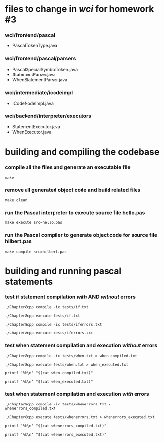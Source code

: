 # files to change in _wci_ for homework #3

### wci/frontend/pascal
- PascalTokenType.java

### wci/frontend/pascal/parsers
- PascalSpecialSymbolToken.java
- StatementParser.java
- WhenStatementParser.java

### wci/intermediate/icodeimpl
- ICodeNodeImpl.java

### wci/backend/interpreter/executors
- StatementExecutor.java
- WhenExecutor.java


# building and compiling the codebase

### compile all the files and generate an executable file
    make

### remove all generated object code and build related files

    make clean

### run the Pascal interpreter to execute source file hello.pas

    make execute src=hello.pas

### run the Pascal compiler to generate object code for source file hilbert.pas
    
    make compile src=hilbert.pas


# building and running pascal statements

### test if statement compilation *_with_* AND *_without_* errors
    ./Chapter8cpp compile -ix tests/if.txt

    ./Chapter8cpp execute tests/if.txt

    ./Chapter8cpp compile -ix tests/iferrors.txt

    ./Chapter8cpp execute tests/iferrors.txt


### test when statement compilation and execution *_without_* errors
    ./Chapter8cpp compile -ix tests/when.txt > when_compiled.txt

    ./Chapter8cpp execute tests/when.txt > when_executed.txt

    printf '%b\n' "$(cat when_compiled.txt)"

    printf '%b\n' "$(cat when_executed.txt)"


### test when statement compilation and execution *_with_* errors
    ./Chapter8cpp compile -ix tests/whenerrors.txt > whenerrors_compiled.txt

    ./Chapter8cpp execute tests/whenerrors.txt > whenerrors_executed.txt

    printf '%b\n' "$(cat whenerrors_compiled.txt)"

    printf '%b\n' "$(cat whenerrors_executed.txt)"
